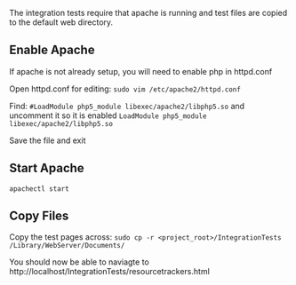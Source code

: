 The integration tests require that apache is running and test files are copied
to the default web directory.

## Enable Apache
If apache is not already setup, you will need to enable php in httpd.conf

Open httpd.conf for editing:
`sudo vim /etc/apache2/httpd.conf`

Find:
`#LoadModule php5_module libexec/apache2/libphp5.so`
and uncomment it so it is enabled
`LoadModule php5_module libexec/apache2/libphp5.so`

Save the file and exit

## Start Apache
`apachectl start`

## Copy Files
Copy the test pages across:
`sudo cp -r <project_root>/IntegrationTests /Library/WebServer/Documents/`

You should now be able to naviagte to http://localhost/IntegrationTests/resourcetrackers.html
